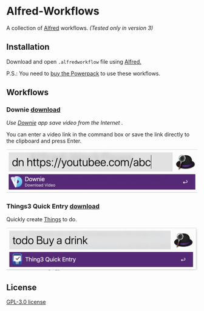 # Alfred-Workflows

A collection of  [Alfred](https://www.alfredapp.com/) workflows. *(Tested only in version 3)*



## Installation

Download and open `.alfredworkflow` file using [Alfred.](https://www.alfredapp.com/)

P.S.: You need to [buy the Powerpack](https://buy.alfredapp.com/) to use these workflows.



## Workflows

### Downie [download](https://github.com/Zrocky/Alfred-Workflows/raw/master/Downie.alfredworkflow)

*Use [Downie](https://software.charliemonroe.net/downie/) app save video from the Internet .*

You can enter a video link in the command box or save the link directly to the clipboard and press Enter.

![image-20190531171019980](assets/image-20190531171019980.png)



### Things3 Quick Entry [download](https://github.com/Zrocky/Alfred-Workflows/raw/master/Thing3%20Quick%20Entry.alfredworkflow)

Quickly create [Things](https://culturedcode.com/things/) to do.

![image-20190531171229520](assets/image-20190531171229520.png)



## License

[GPL-3.0 license](https://github.com/Zrocky/Alfred-Workflows/blob/master/LICENSE)

